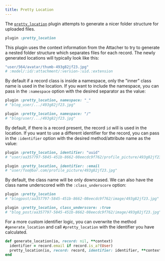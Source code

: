 ```yaml
---
title: Pretty Location
---
```


The [`pretty_location`][pretty_location] plugin attempts to generate a nicer
folder structure for uploaded files.

```rb
plugin :pretty_location
```

This plugin uses the context information from the Attacher to try to generate a
nested folder structure which separates files for each record. The newly
generated locations will typically look like this:

```rb
"user/564/avatar/thumb-493g82jf23.jpg"
# :model/:id/:attachment/:version-:uid.:extension
```

By default if a record class is inside a namespace, only the "inner" class name
is used in the location. If you want to include the namespace, you can pass in
the `:namespace` option with the desired separator as the value:

```rb
plugin :pretty_location, namespace: "_"
# "blog_user/.../493g82jf23.jpg"

plugin :pretty_location, namespace: "/"
# "blog/user/.../493g82jf23.jpg"
```

By default, if there is a record present, the record `id` will is used in the location.
If you want to use a different identifier for the record, you can pass in
the `:identifier` option with the desired method/attribute name as the value:

```rb
plugin :pretty_location, identifier: "uuid"
# "user/aa357797-5845-451b-8662-08eecdc9f762/profile_picture/493g82jf23.jpg"

plugin :pretty_location, identifier: :email
# "user/foo@bar.com/profile_picture/493g82jf23.jpg"
```

By default, the class name will be only downcased. We can also have the class
name underscored with the `:class_underscore` option:

```ruby
plugin :pretty_location
# "blogpost/aa357797-5845-451b-8662-08eecdc9f762/image/493g82jf23.jpg"

plugin :pretty_location, class_underscore: :true
# "blog_post/aa357797-5845-451b-8662-08eecdc9f762/image/493g82jf23.jpg"
```

For a more custom identifier logic, you can overwrite the method
`#generate_location` and call `#pretty_location` with the identifier you have
calculated.

```rb
def generate_location(io, record: nil, **context)
  identifier = record.email if record.is_a?(User)
  pretty_location(io, record: record, identifier: identifier, **context)
end
```

[pretty_location]: https://github.com/shrinerb/shrine/blob/master/lib/shrine/plugins/pretty_location.rb
